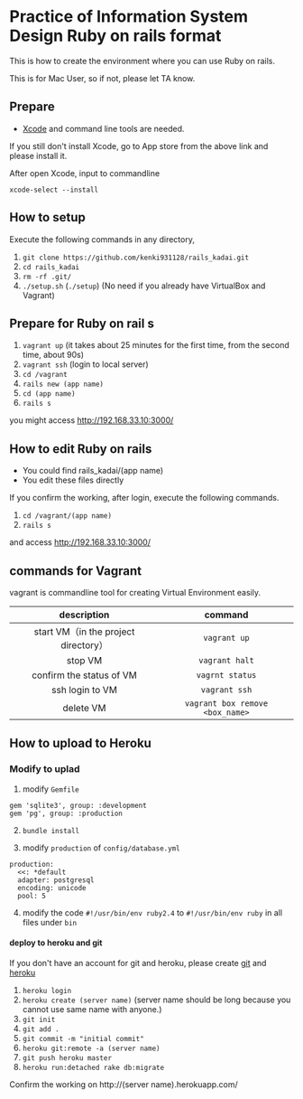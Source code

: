# Practice of Information System Design Ruby on rails format

This is how to create the environment where you can use Ruby on rails.

This is for Mac User, so if not, please let TA know.

## Prepare

- [Xcode](https://itunes.apple.com/jp/app/xcode/id497799835?mt=12) and command line tools are needed.

If you still don't install Xcode, go to App store from the above link and please install it.

After open Xcode, input to commandline

`xcode-select --install`

## How to setup

Execute the following commands in any directory, 

1. `git clone https://github.com/kenki931128/rails_kadai.git`
2. `cd rails_kadai`
3. `rm -rf .git/`
4. `./setup.sh` (`./setup`) (No need if you already have VirtualBox and Vagrant)

## Prepare for Ruby on rail s

1. `vagrant up` (it takes about 25 minutes for the first time, from the second time, about 90s)
2. `vagrant ssh` (login to local server)
3. `cd /vagrant`
4. `rails new (app name)`
5. `cd (app name)`
6. `rails s`

you might access http://192.168.33.10:3000/

## How to edit Ruby on rails

- You could find rails_kadai/(app name)
- You edit these files directly

If you confirm the working, after login, execute the following commands.

1. `cd /vagrant/(app name)`
2. `rails s`

and access http://192.168.33.10:3000/

## commands for Vagrant

vagrant is commandline tool for creating Virtual Environment easily.


|description|command|
|:--:|:--:|
|start VM（in the project directory）|`vagrant up`|
|stop VM|`vagrant halt`|
|confirm the status of VM|`vagrnt status`|
|ssh login to VM|`vagrant ssh`|
|delete VM|`vagrant box remove <box_name>`|

## How to upload to Heroku

### Modify to uplad
1. modify `Gemfile`

```
gem 'sqlite3', group: :development
gem 'pg', group: :production
```

2. `bundle install`

3. modify `production` of `config/database.yml`

```
production:
  <<: *default
  adapter: postgresql
  encoding: unicode
  pool: 5
```

4. modify the code `#!/usr/bin/env ruby2.4` to `#!/usr/bin/env ruby` in all files under `bin`

#### deploy to heroku and git
If you don't have an account for git and heroku, please create [git](https://github.com/) and [heroku](https://jp.heroku.com/home)

1. `heroku login`
2. `heroku create (server name)` (server name should be long because you cannot use same name with anyone.)
3. `git init`
4. `git add .`
5. `git commit -m "initial commit"`
6. `heroku git:remote -a (server name)`
7. `git push heroku master`
8. `heroku run:detached rake db:migrate` 

Confirm the working on http://(server name).herokuapp.com/

